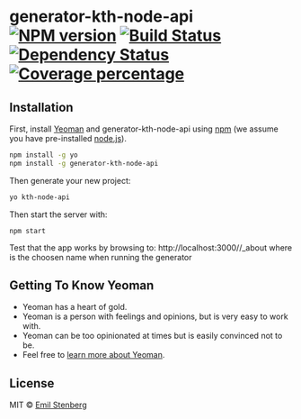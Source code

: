 # generator-kth-node-api [![NPM version][npm-image]][npm-url] [![Build Status][travis-image]][travis-url] [![Dependency Status][daviddm-image]][daviddm-url] [![Coverage percentage][coveralls-image]][coveralls-url]
>

## Installation

First, install [Yeoman](http://yeoman.io) and generator-kth-node-api using [npm](https://www.npmjs.com/) (we assume you have pre-installed [node.js](https://nodejs.org/)).

```bash
npm install -g yo
npm install -g generator-kth-node-api
```

Then generate your new project:

```bash
yo kth-node-api
```

Then start the server with:
```
npm start
```
Test that the app works by browsing to: http://localhost:3000/<name>/_about where <name> is the choosen name when running the generator

## Getting To Know Yeoman

 * Yeoman has a heart of gold.
 * Yeoman is a person with feelings and opinions, but is very easy to work with.
 * Yeoman can be too opinionated at times but is easily convinced not to be.
 * Feel free to [learn more about Yeoman](http://yeoman.io/).

## License

MIT © [Emil Stenberg]()


[npm-image]: https://badge.fury.io/js/generator-kth-node-api.svg
[npm-url]: https://npmjs.org/package/generator-kth-node-api
[travis-image]: https://travis-ci.org/kth/generator-kth-node-api.svg?branch=master
[travis-url]: https://travis-ci.org/kth/generator-kth-node-api
[daviddm-image]: https://david-dm.org/kth/generator-kth-node-api.svg?theme=shields.io
[daviddm-url]: https://david-dm.org/kth/generator-kth-node-api
[coveralls-image]: https://coveralls.io/repos/kth/generator-kth-node-api/badge.svg
[coveralls-url]: https://coveralls.io/r/kth/generator-kth-node-api
